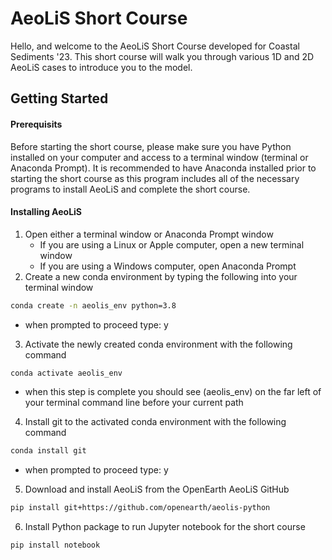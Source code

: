 
# AeoLiS Short Course

Hello, and welcome to the AeoLiS Short Course developed for Coastal Sediments '23. This short course will walk you through various 1D and 2D AeoLiS cases to introduce you to the model. 

## Getting Started

#### Prerequisits

Before starting the short course, please make sure you have Python installed on your computer and access to a terminal window (terminal or Anaconda Prompt). 
It is recommended to have Anaconda installed prior to starting the short course as this program includes all of the necessary programs to install AeoLiS and complete the short course. 

#### Installing AeoLiS

1. Open either a terminal window or Anaconda Prompt window
   - If you are using a Linux or Apple computer, open a new terminal window
   - If you are using a Windows computer, open Anaconda Prompt 
2. Create a new conda environment by typing the following into your terminal window
```sh
conda create -n aeolis_env python=3.8
```
   - when prompted to proceed type: y
3. Activate the newly created conda environment with the following command
```sh
conda activate aeolis_env
```
   - when this step is complete you should see (aeolis_env) on the far left of your terminal command line before your current path
4. Install git to the activated conda environment with the following command
```sh
conda install git
```
   - when prompted to proceed type: y
5. Download and install AeoLiS from the OpenEarth AeoLiS GitHub
```sh
pip install git+https://github.com/openearth/aeolis-python
```
6. Install Python package to run Jupyter notebook for the short course
```sh
pip install notebook
```
